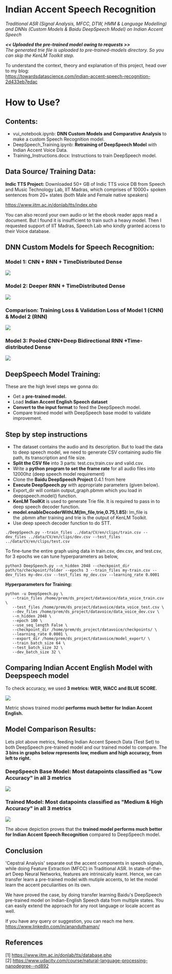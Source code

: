 # Indian Accent Speech Recognition
_Traditional ASR (Signal Analysis, MFCC, DTW, HMM & Language Modelling) and DNNs (Custom Models & Baidu DeepSpeech Model) on Indian Accent Speech_

_**<< Uploaded the pre-trained model owing to requests >>**_<br>
_The generated trie file is uploaded to pre-trained-models directory. So you can skip the KenLM Toolkit step._

To understand the context, theory and explanation of this project, head over to my blog:<br>
https://towardsdatascience.com/indian-accent-speech-recognition-2d433eb7edac


# How to Use?

## Contents:

- vui_notebook.ipynb: **DNN Custom Models and Comparative Analysis** to make a custom Speech Recognition model.
- DeepSpeech_Training.ipynb: **Retraining of DeepSpeech Model** with Indian Accent Voice Data.
- Training_Instructions.docx: Instructions to train DeepSpeech model.

## Data Source/ Training Data:

**Indic TTS Project:** Downloaded 50+ GB of Indic TTS voice DB from Speech and Music Technology Lab,  IIT Madras, which comprises of 10000+ spoken sentences from 20+ states (both Male and Female native speakers)

https://www.iitm.ac.in/donlab/tts/index.php

You can also record your own audio or let the ebook reader apps read a document. But I found it is insufficient to train such a heavy model. Then I requested support of IIT Madras, Speech Lab who kindly granted access to their Voice database.

## DNN Custom Models for Speech Recognition:

### Model 1: CNN + RNN + TimeDistributed Dense

![](images/Model1.jpg)

### Model 2: Deeper RNN + TimeDistributed Dense

![](images/Model2.jpg)

### Comparison: Training Loss & Validation Loss of Model 1 (CNN) & Model 2 (RNN)

![](images/comparison.jpg)

### Model 3: Pooled CNN+Deep Bidirectional RNN +Time-distributed Dense

![](images/Model3.jpg)


## DeepSpeech Model Training:

These are the high level steps we gonna do:
- Get a **pre-trained model.**
- Load **Indian Accent English Speech dataset**
- **Convert to the input format** to feed the DeepSpeech model.
- Compare trained model with DeepSpeech base model to validate improvement.


## Step by step instructions

- The dataset contains the audio and its description. But to load the data to deep speech model, we need to generate CSV containing audio file path, its transcription and file size.
- **Split the CSV file** into 3 parts: test.csv,train.csv and valid.csv.
- Write a **python program to set the frame rate** for all audio files into 12000hz (deep speech model requirement)
- Clone the **Baidu DeepSpeech Project** 0.4.1 from here
- **Execute DeepSpeech.py** with appropriate parameters (given below).
- Export_dir will contain output_graph.pbmm which you load in deepspeech.model() function.
- **KenLM ToolKit** is used to generate Trie file. It is required to pass in to deep speech decoder function. 
- **model.enableDecoderWithLM(lm_file,trie,0.75,1.85):** lm_file is the .pbmm after training and trie is the output of KenLM Toolkit.
- Use deep speech decoder function to do STT.

```
./DeepSpeech.py --train_files ../data/CV/en/clips/train.csv --dev_files ../data/CV/en/clips/dev.csv --test_files ../data/CV/en/clips/test.csv
```

To fine-tune the entire graph using data in train.csv, dev.csv, and test.csv, for 3 epochs we can tune hyperparameters as below,
```
python3 DeepSpeech.py --n_hidden 2048 --checkpoint_dir path/to/checkpoint/folder --epochs 3 --train_files my-train.csv --dev_files my-dev.csv --test_files my_dev.csv --learning_rate 0.0001
```

**Hyperparameters for Training:**

```
python -u DeepSpeech.py \
   --train_files /home/prem/ds_project/datavoice/data_voice_train.csv \
   --test_files /home/prem/ds_project/datavoice/data_voice_test.csv \
   --dev_files /home/prem/ds_project/datavoice/data_voice_dev.csv \
   --n_hidden 2048 \
   --epoch 100 \
   --use_seq_length False \
   --checkpoint_dir /home/prem/ds_project/datavoice/checkpoints/ \
   --learning_rate 0.0001 \
   --export_dir /home/prem/ds_project/datavoice/model_export/ \
   --train_batch_size 64 \
   --test_batch_size 32 \
   --dev_batch_size 32 \
```


## Comparing Indian Accent English Model with Deepspeech model
To check accuracy, we used **3 metrics: WER, WACC and BLUE SCORE.**

![](images/metrics.jpg)

Metric shows trained model **performs much better for Indian Accent English.**

## Model Comparison Results:

Lets plot above metrics, feeding Indian Accent Speech Data (Test Set) to both DeepSpeech pre-trained model and our trained model to compare. The **3 bins in graphs below represents low, medium and high accuracy, from left to right.**

### DeepSpeech Base Model: Most datapoints classified as "Low Accuracy" in all 3 metrics
![](images/graph1.jpg)

### Trained Model: Most datapoints classified as "Medium & High Accuracy" in all 3 metrics
![](images/graph2.jpg)

The above depiction proves that the **trained model performs much better for Indian Accent Speech Recognition** compared to DeepSpeech model.



## Conclusion

'Cepstral Analysis' separate out the accent components in speech signals, while doing Feature Extraction (MFCC) in Traditional ASR. In state-of-the-art Deep Neural Networks, features are intrinsically learnt. Hence, we can transfer learn a pre-trained model with mutiple accents, to let the model learn the accent peculiarities on its own.<br>

We have proved the case, by doing transfer learning Baidu's DeepSpeech pre-trained model on Indian-English Speech data from multiple states. You can easily extend the approach for any root language or locale accent as well.<br> 

If you have any query or suggestion, you can reach me here.
https://www.linkedin.com/in/ananduthaman/


## References
[1] https://www.iitm.ac.in/donlab/tts/database.php<br>
[2] https://www.udacity.com/course/natural-language-processing-nanodegree--nd892